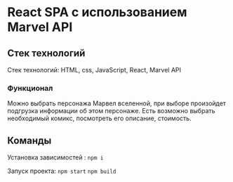 # React SPA с использованием Marvel API

## Стек технологий

Стек технологий: HTML, css, JavaScript, React, Marvel API

### Функционал

Можно выбрать персонажа Марвел вселенной, при выборе произойдет подгрузка информации об этом персонаже.
Есть возможно выбрать необходимый комикс, посмотреть его описание, стоимость.

## Команды
Установка зависимостей :
`npm i`

Запуск проекта:
`npm start`
`npm build`
